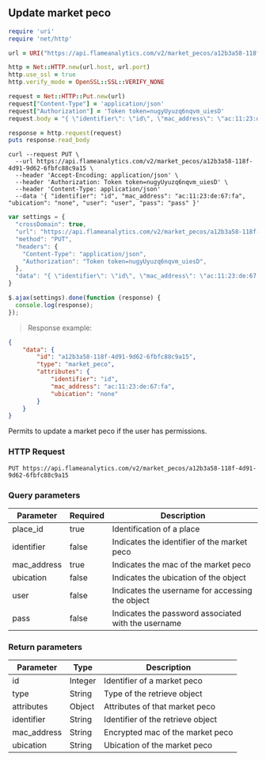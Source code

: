 ## Update market peco

```ruby
require 'uri'
require 'net/http'

url = URI("https://api.flameanalytics.com/v2/market_pecos/a12b3a58-118f-4d91-9d62-6fbfc88c9a15")

http = Net::HTTP.new(url.host, url.port)
http.use_ssl = true
http.verify_mode = OpenSSL::SSL::VERIFY_NONE

request = Net::HTTP::Put.new(url)
request["Content-Type"] = 'application/json'
request["Authorization"] = 'Token token=nugyUyuzq6nqvm_uiesD'
request.body = "{ \"identifier\": \"id\", \"mac_address\": \"ac:11:23:de:67:fa\", \"ubication\": \"none\", \"user\": \"user\", \"pass\": \"pass\" }"

response = http.request(request)
puts response.read_body
```

```shell
curl --request PUT \
  --url https://api.flameanalytics.com/v2/market_pecos/a12b3a58-118f-4d91-9d62-6fbfc88c9a15 \
  --header 'Accept-Encoding: application/json' \
  --header 'Authorization: Token token=nugyUyuzq6nqvm_uiesD' \
  --header 'Content-Type: application/json'
  --data '{ "identifier": "id", "mac_address": "ac:11:23:de:67:fa", "ubication": "none", "user": "user", "pass": "pass" }'
```

```javascript
var settings = {
  "crossDomain": true,
  "url": "https://api.flameanalytics.com/v2/market_pecos/a12b3a58-118f-4d91-9d62-6fbfc88c9a15",
  "method": "PUT",
  "headers": {
    "Content-Type": "application/json",
    "Authorization": "Token token=nugyUyuzq6nqvm_uiesD",
  },
  "data": "{ \"identifier\": \"id\", \"mac_address\": \"ac:11:23:de:67:fa\", \"ubication\": \"none\", \"user\": \"user\", \"pass\": \"pass\" }"
}

$.ajax(settings).done(function (response) {
  console.log(response);
});
```

> Response example:

```json
{
    "data": {
        "id": "a12b3a58-118f-4d91-9d62-6fbfc88c9a15",
        "type": "market_peco",
        "attributes": {
            "identifier": "id",
            "mac_address": "ac:11:23:de:67:fa",
            "ubication": "none"
        }
    }
}
```
Permits to update a market peco if the user has permissions.

### HTTP Request

`PUT https://api.flameanalytics.com/v2/market_pecos/a12b3a58-118f-4d91-9d62-6fbfc88c9a15`


### Query parameters

Parameter | Required | Description
--------- | ------- | -----------
place_id | true | Identification of a place
identifier | false | Indicates the identifier of the market peco
mac_address | true | Indicates the mac of the market peco
ubication | false | Indicates the ubication of the object
user | false | Indicates the username for accessing the object
pass | false | Indicates the password associated with the username


### Return parameters

Parameter | Type | Description
--------- | ------- | -----------
id | Integer | Identifier of a market peco
type | String | Type of the retrieve object
attributes | Object | Attributes of that market peco
identifier | String | Identifier of the retrieve object
mac_address | String | Encrypted mac of the market peco
ubication | String | Ubication of the market peco
